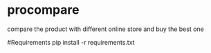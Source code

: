 # procompare
compare the product with different online store and buy the best one

#Requirements
pip install -r requirements.txt
